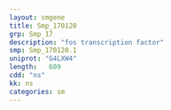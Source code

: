 ```yaml
---
layout: smgene
title: Smp_170120
grp: Smp_17
description: "fos transcription factor"
smp: Smp_170120.1
uniprot: "G4LXW4"
length:   609
cdd: "ns"
kk: ns
categories: sm
---
```

